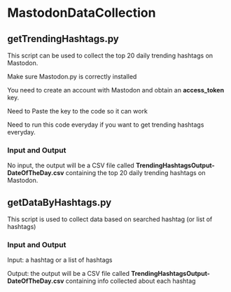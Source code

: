 # MastodonDataCollection

## getTrendingHashtags.py           
This script can be used to collect the top 20 daily trending hashtags on Mastodon.

Make sure Mastodon.py is correctly installed 

You need to create an account with Mastodon and obtain an **access_token** key. 

Need to Paste the key to the code so it can work

Need to run this code everyday if you want to get trending hashtags everyday.

### Input and Output
No input, the output will be a CSV file called **TrendingHashtagsOutput-DateOfTheDay.csv** containing the top 20 daily trending hashtags on Mastodon.


## getDataByHashtags.py
This script is used to collect data based on searched hashtag (or list of hashtags)

### Input and Output
Input: a hashtag or a list of hashtags

Output: the output will be a CSV file called **TrendingHashtagsOutput-DateOfTheDay.csv** containing info collected about each hashtag
